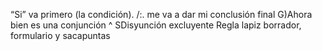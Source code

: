 “Si” va primero (la condición).
/:. me va a dar mi conclusión final
G)Ahora bien es una conjunción ^
SDisyunción excluyente
Regla lapiz borrador, formulario y sacapuntas